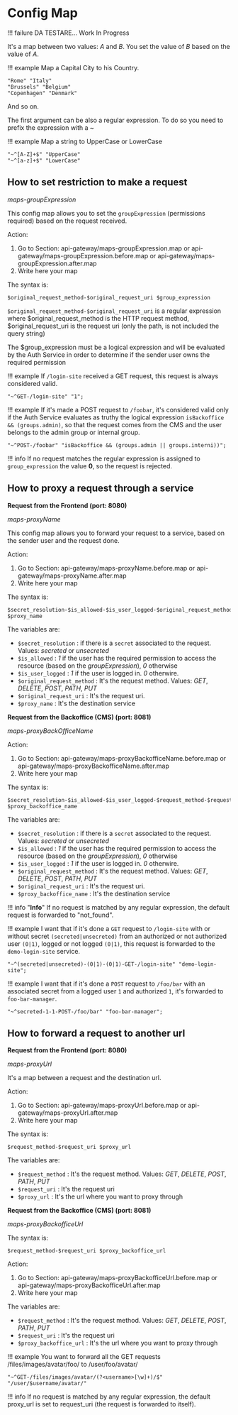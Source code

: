 # Config Map

!!! failure
    DA TESTARE... Work In Progress

It's a map between two values: *A* and *B*. You set the value of *B* based on the value of *A*.

!!! example
    Map a Capital City to his Country.
```
"Rome" "Italy"
"Brussels" "Belgium"
"Copenhagen" "Denmark"
```
And so on.


The first argument can be also a regular expression. To do so you need to prefix the expression with a ~

!!! example
    Map a string to UpperCase or LowerCase

```
"~^[A-Z]+$" "UpperCase"
"~^[a-z]+$" "LowerCase"
```


## How to set restriction to make a request

*maps-groupExpression*

This config map allows you to set the `groupExpression` (permissions required) based on the request received.

Action:

1. Go to Section: api-gateway/maps-groupExpression.map or api-gateway/maps-groupExpression.before.map or api-gateway/maps-groupExpression.after.map
2. Write here your map

The syntax is:

```
$original_request_method-$original_request_uri $group_expression
```

`$original_request_method-$original_request_uri` is a regular expression where \$original_request_method is the HTTP request method, \$original_request_uri is the request uri (only the path, is not included the query string)

The \$group_expression must be a logical expression and will be evaluated  by the Auth Service in order to determine if the sender user owns the required permission

!!! example
    If `/login-site` received a GET request, this request is always considered valid.
```
"~^GET-/login-site" "1";
```


!!! example 
    If it's made a POST request to `/foobar`, it's considered valid only if the Auth Service evaluates as truthy the logical expression `isBackoffice && (groups.admin)`, so that the request comes from the CMS and the user belongs to the admin group or internal group.
```
"~^POST-/foobar" "isBackoffice && (groups.admin || groups.interni))";
```


!!! info
    If no request matches the regular expression is assigned to `group_expression` the value **0**, so the request is rejected.


## How to proxy a request through a service

**Request from the Frontend (port: 8080)**

*maps-proxyName*

This config map allows you to forward your request to a service, based on the sender user and the request done.

Action:

1. Go to Section: api-gateway/maps-proxyName.before.map or api-gateway/maps-proxyName.after.map
2. Write here your map
   
The syntax is:
```
$secret_resolution-$is_allowed-$is_user_logged-$original_request_method-$original_request_uri $proxy_name
```
The variables are:

- `$secret_resolution` : if there is a `secret` associated to the request. Values: *secreted* or *unsecreted*
- `$is_allowed` : *1* if the user has the required permission to access the resource (based on the *groupExpression*), *0* otherwise
- `$is_user_logged` : *1* if the user is logged in. *0* otherwire.
- `$original_request_method` : It's the request method. Values: *GET*, *DELETE*, *POST*, *PATH*, *PUT*
- `$original_request_uri` :  It's the request uri.
- `$proxy_name` : It's the destination service

**Request from the Backoffice (CMS) (port: 8081)**

*maps-proxyBackOfficeName*

Action:

1. Go to Section: api-gateway/maps-proxyBackofficeName.before.map or api-gateway/maps-proxyBackofficeName.after.map
2. Write here your map

The syntax is:
```
$secret_resolution-$is_allowed-$is_user_logged-$request_method-$request_uri $proxy_backoffice_name 
```
The variables are:

- `$secret_resolution` : if there is a `secret` associated to the request. Values: *secreted* or *unsecreted*
- `$is_allowed` : *1* if the user has the required permission to access the resource (based on the *groupExpression*), *0* otherwise
- `$is_user_logged` : *1* if the user is logged in. *0* otherwire.
- `$original_request_method` : It's the request method. Values: *GET*, *DELETE*, *POST*, *PATH*, *PUT*
- `$original_request_uri` :  It's the request uri.
- `$proxy_backoffice_name` : It's the destination service


!!! info "**Info**"
    If no request is matched by any regular expression, the default request is forwarded to "not_found".

!!! example
    I want that if it's done a `GET` request to `/login-site` with or without secret `(secreted|unsecreted)` from an authorized or not authorized user `(0|1)`, logged or not logged `(0|1)`, this request is forwarded to the `demo-login-site` service.

```
"~^(secreted|unsecreted)-(0|1)-(0|1)-GET-/login-site" "demo-login-site";
```

!!! example
    I want that if it's done a `POST` request to `/foo/bar` with an associated secret from a logged user `1` and authorized `1`, it's forwarded to `foo-bar-manager`.

```
"~^secreted-1-1-POST-/foo/bar" "foo-bar-manager";
```


## How to forward a request to another url

**Request from the Frontend (port: 8080)**

*maps-proxyUrl*

It's a map between a request and the destination url.

Action:

1. Go to Section: api-gateway/maps-proxyUrl.before.map or api-gateway/maps-proxyUrl.after.map
2. Write here your map

The syntax is:
```
$request_method-$request_uri $proxy_url
```
The variables are:

- `$request_method` : It's the request method. Values: *GET*, *DELETE*, *POST*, *PATH*, *PUT*
- `$request_uri` : It's the request uri
- `$proxy_url` : It's the url where you want to proxy through

**Request from the Backoffice (CMS) (port: 8081)**

*maps-proxyBackofficeUrl*

The syntax is:
```
$request_method-$request_uri $proxy_backoffice_url 
```

Action:

1. Go to Section: api-gateway/maps-proxyBackofficeUrl.before.map or api-gateway/maps-proxyBackofficeUrl.after.map
2. Write here your map

The variables are:

- `$request_method` : It's the request method. Values: *GET*, *DELETE*, *POST*, *PATH*, *PUT*
- `$request_uri` : It's the request uri
- `$proxy_backoffice_url` : It's the url where you want to proxy through
  
!!! example
    You want to forward all the GET requests /files/images/avatar/foo/ to /user/foo/avatar/
```
"~^GET-/files/images/avatar/(?<username>[\w]+)/$" "/user/$username/avatar/"
```

!!! info
    If no request is matched by any regular expression, the default proxy_url is set to request_uri (the request is forwarded to itself).
